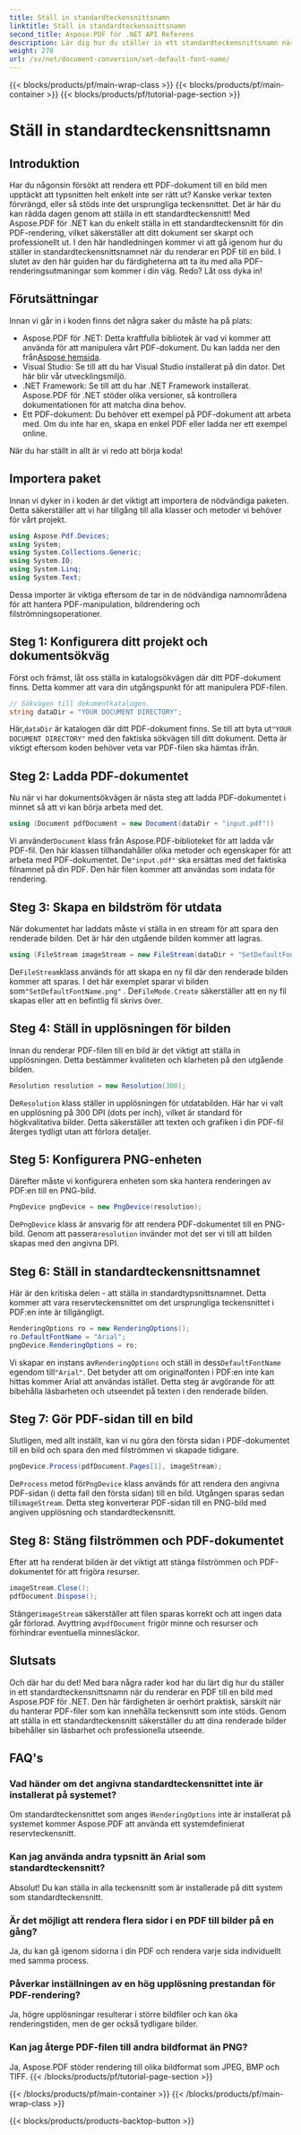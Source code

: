```yaml
---
title: Ställ in standardteckensnittsnamn
linktitle: Ställ in standardteckensnittsnamn
second_title: Aspose.PDF för .NET API Referens
description: Lär dig hur du ställer in ett standardteckensnittsnamn när du renderar PDF-filer till bilder med Aspose.PDF för .NET. Den här guiden täcker förutsättningar, steg-för-steg-instruktioner och vanliga frågor.
weight: 270
url: /sv/net/document-conversion/set-default-font-name/
---
```


{{< blocks/products/pf/main-wrap-class >}}
{{< blocks/products/pf/main-container >}}
{{< blocks/products/pf/tutorial-page-section >}}

# Ställ in standardteckensnittsnamn

## Introduktion

Har du någonsin försökt att rendera ett PDF-dokument till en bild men upptäckt att typsnitten helt enkelt inte ser rätt ut? Kanske verkar texten förvrängd, eller så stöds inte det ursprungliga teckensnittet. Det är här du kan rädda dagen genom att ställa in ett standardteckensnitt! Med Aspose.PDF för .NET kan du enkelt ställa in ett standardteckensnitt för din PDF-rendering, vilket säkerställer att ditt dokument ser skarpt och professionellt ut. I den här handledningen kommer vi att gå igenom hur du ställer in standardteckensnittsnamnet när du renderar en PDF till en bild. I slutet av den här guiden har du färdigheterna att ta itu med alla PDF-renderingsutmaningar som kommer i din väg. Redo? Låt oss dyka in!

## Förutsättningar

Innan vi går in i koden finns det några saker du måste ha på plats:

- Aspose.PDF för .NET: Detta kraftfulla bibliotek är vad vi kommer att använda för att manipulera vårt PDF-dokument. Du kan ladda ner den från[Aspose hemsida](https://releases.aspose.com/pdf/net/).
- Visual Studio: Se till att du har Visual Studio installerat på din dator. Det här blir vår utvecklingsmiljö.
- .NET Framework: Se till att du har .NET Framework installerat. Aspose.PDF för .NET stöder olika versioner, så kontrollera dokumentationen för att matcha dina behov.
- Ett PDF-dokument: Du behöver ett exempel på PDF-dokument att arbeta med. Om du inte har en, skapa en enkel PDF eller ladda ner ett exempel online.

När du har ställt in allt är vi redo att börja koda!

## Importera paket

Innan vi dyker in i koden är det viktigt att importera de nödvändiga paketen. Detta säkerställer att vi har tillgång till alla klasser och metoder vi behöver för vårt projekt.

```csharp
using Aspose.Pdf.Devices;
using System;
using System.Collections.Generic;
using System.IO;
using System.Linq;
using System.Text;
```

Dessa importer är viktiga eftersom de tar in de nödvändiga namnområdena för att hantera PDF-manipulation, bildrendering och filströmningsoperationer.

## Steg 1: Konfigurera ditt projekt och dokumentsökväg

Först och främst, låt oss ställa in katalogsökvägen där ditt PDF-dokument finns. Detta kommer att vara din utgångspunkt för att manipulera PDF-filen.

```csharp
// Sökvägen till dokumentkatalogen.
string dataDir = "YOUR DOCUMENT DIRECTORY";
```
 Här,`dataDir` är katalogen där ditt PDF-dokument finns. Se till att byta ut`"YOUR DOCUMENT DIRECTORY"` med den faktiska sökvägen till ditt dokument. Detta är viktigt eftersom koden behöver veta var PDF-filen ska hämtas ifrån.

## Steg 2: Ladda PDF-dokumentet

Nu när vi har dokumentsökvägen är nästa steg att ladda PDF-dokumentet i minnet så att vi kan börja arbeta med det.

```csharp
using (Document pdfDocument = new Document(dataDir + "input.pdf"))
```
 Vi använder`Document` klass från Aspose.PDF-biblioteket för att ladda vår PDF-fil. Den här klassen tillhandahåller olika metoder och egenskaper för att arbeta med PDF-dokumentet. De`"input.pdf"` ska ersättas med det faktiska filnamnet på din PDF. Den här filen kommer att användas som indata för rendering.

## Steg 3: Skapa en bildström för utdata

När dokumentet har laddats måste vi ställa in en stream för att spara den renderade bilden. Det är här den utgående bilden kommer att lagras.

```csharp
using (FileStream imageStream = new FileStream(dataDir + "SetDefaultFontName.png", FileMode.Create))
```
 De`FileStream`klass används för att skapa en ny fil där den renderade bilden kommer att sparas. I det här exemplet sparar vi bilden som`"SetDefaultFontName.png"` . De`FileMode.Create` säkerställer att en ny fil skapas eller att en befintlig fil skrivs över.

## Steg 4: Ställ in upplösningen för bilden

Innan du renderar PDF-filen till en bild är det viktigt att ställa in upplösningen. Detta bestämmer kvaliteten och klarheten på den utgående bilden.

```csharp
Resolution resolution = new Resolution(300);
```
 De`Resolution` klass ställer in upplösningen för utdatabilden. Här har vi valt en upplösning på 300 DPI (dots per inch), vilket är standard för högkvalitativa bilder. Detta säkerställer att texten och grafiken i din PDF-fil återges tydligt utan att förlora detaljer.

## Steg 5: Konfigurera PNG-enheten

Därefter måste vi konfigurera enheten som ska hantera renderingen av PDF:en till en PNG-bild.

```csharp
PngDevice pngDevice = new PngDevice(resolution);
```
 De`PngDevice` klass är ansvarig för att rendera PDF-dokumentet till en PNG-bild. Genom att passera`resolution` invänder mot det ser vi till att bilden skapas med den angivna DPI.

## Steg 6: Ställ in standardteckensnittsnamnet

Här är den kritiska delen - att ställa in standardtypsnittsnamnet. Detta kommer att vara reservteckensnittet om det ursprungliga teckensnittet i PDF:en inte är tillgängligt.

```csharp
RenderingOptions ro = new RenderingOptions();
ro.DefaultFontName = "Arial";
pngDevice.RenderingOptions = ro;
```
 Vi skapar en instans av`RenderingOptions` och ställ in dess`DefaultFontName` egendom till`"Arial"`. Det betyder att om originalfonten i PDF:en inte kan hittas kommer Arial att användas istället. Detta steg är avgörande för att bibehålla läsbarheten och utseendet på texten i den renderade bilden.

## Steg 7: Gör PDF-sidan till en bild

Slutligen, med allt inställt, kan vi nu göra den första sidan i PDF-dokumentet till en bild och spara den med filströmmen vi skapade tidigare.

```csharp
pngDevice.Process(pdfDocument.Pages[1], imageStream);
```
 De`Process` metod för`PngDevice` klass används för att rendera den angivna PDF-sidan (i detta fall den första sidan) till en bild. Utgången sparas sedan till`imageStream`. Detta steg konverterar PDF-sidan till en PNG-bild med angiven upplösning och standardteckensnitt.

## Steg 8: Stäng filströmmen och PDF-dokumentet

Efter att ha renderat bilden är det viktigt att stänga filströmmen och PDF-dokumentet för att frigöra resurser.

```csharp
imageStream.Close();
pdfDocument.Dispose();
```
Stänger`imageStream` säkerställer att filen sparas korrekt och att ingen data går förlorad. Avyttring av`pdfDocument` frigör minne och resurser och förhindrar eventuella minnesläckor.

## Slutsats

Och där har du det! Med bara några rader kod har du lärt dig hur du ställer in ett standardteckensnittsnamn när du renderar en PDF till en bild med Aspose.PDF för .NET. Den här färdigheten är oerhört praktisk, särskilt när du hanterar PDF-filer som kan innehålla teckensnitt som inte stöds. Genom att ställa in ett standardteckensnitt säkerställer du att dina renderade bilder bibehåller sin läsbarhet och professionella utseende.

## FAQ's

### Vad händer om det angivna standardteckensnittet inte är installerat på systemet?
 Om standardteckensnittet som anges i`RenderingOptions` inte är installerat på systemet kommer Aspose.PDF att använda ett systemdefinierat reservteckensnitt.

### Kan jag använda andra typsnitt än Arial som standardteckensnitt?
Absolut! Du kan ställa in alla teckensnitt som är installerade på ditt system som standardteckensnitt.

### Är det möjligt att rendera flera sidor i en PDF till bilder på en gång?
Ja, du kan gå igenom sidorna i din PDF och rendera varje sida individuellt med samma process.

### Påverkar inställningen av en hög upplösning prestandan för PDF-rendering?
Ja, högre upplösningar resulterar i större bildfiler och kan öka renderingstiden, men de ger också tydligare bilder.

### Kan jag återge PDF-filen till andra bildformat än PNG?
Ja, Aspose.PDF stöder rendering till olika bildformat som JPEG, BMP och TIFF.
{{< /blocks/products/pf/tutorial-page-section >}}

{{< /blocks/products/pf/main-container >}}
{{< /blocks/products/pf/main-wrap-class >}}

{{< blocks/products/products-backtop-button >}}
